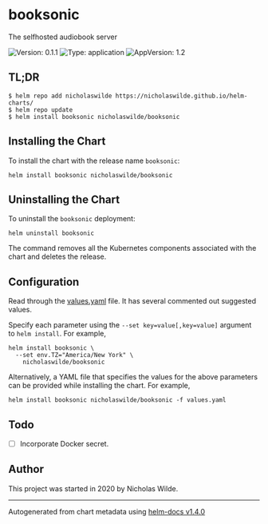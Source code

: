 # booksonic

The selfhosted audiobook server

![Version: 0.1.1](https://img.shields.io/badge/Version-0.1.1-informational?style=flat-square) ![Type: application](https://img.shields.io/badge/Type-application-informational?style=flat-square) ![AppVersion: 1.2](https://img.shields.io/badge/AppVersion-1.2-informational?style=flat-square)

## TL;DR
```console
$ helm repo add nicholaswilde https://nicholaswilde.github.io/helm-charts/
$ helm repo update
$ helm install booksonic nicholaswilde/booksonic
```

## Installing the Chart
To install the chart with the release name `booksonic`:
```console
helm install booksonic nicholaswilde/booksonic
```

## Uninstalling the Chart
To uninstall the `booksonic` deployment:
```console
helm uninstall booksonic
```
The command removes all the Kubernetes components associated with the chart and deletes the release.

## Configuration

Read through the [values.yaml](https://github.com/nicholaswilde/helm-charts/blob/master/charts/booksonic/values.yaml)
file. It has several commented out suggested values.

Specify each parameter using the `--set key=value[,key=value]` argument to `helm install`. For example,
```console
helm install booksonic \
  --set env.TZ="America/New York" \
    nicholaswilde/booksonic
```

Alternatively, a YAML file that specifies the values for the above parameters can be provided while installing the chart.
For example,
```console
helm install booksonic nicholaswilde/booksonic -f values.yaml
```

## Todo
- [ ] Incorporate Docker secret.

## Author
This project was started in 2020 by Nicholas Wilde.

----------------------------------------------
Autogenerated from chart metadata using [helm-docs v1.4.0](https://github.com/norwoodj/helm-docs/releases/v1.4.0)
